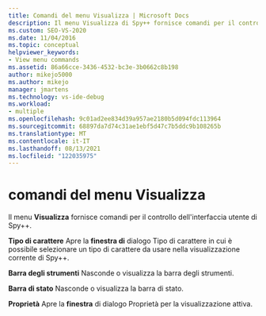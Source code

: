 ```yaml
---
title: Comandi del menu Visualizza | Microsoft Docs
description: Il menu Visualizza di Spy++ fornisce comandi per il controllo dell'interfaccia utente. Visualizzare un elenco dei comandi del menu Visualizza, con una breve descrizione di ognuno.
ms.custom: SEO-VS-2020
ms.date: 11/04/2016
ms.topic: conceptual
helpviewer_keywords:
- View menu commands
ms.assetid: 86a66cce-3436-4532-bc3e-3b0662c8b198
author: mikejo5000
ms.author: mikejo
manager: jmartens
ms.technology: vs-ide-debug
ms.workload:
- multiple
ms.openlocfilehash: 9c01ad2ee834d39a957ae2180b5d094fdc113964
ms.sourcegitcommit: 68897da7d74c31ae1ebf5d47c7b5ddc9b108265b
ms.translationtype: MT
ms.contentlocale: it-IT
ms.lasthandoff: 08/13/2021
ms.locfileid: "122035975"
---
```

# <a name="view-menu-commands"></a>comandi del menu Visualizza
Il menu **Visualizza** fornisce comandi per il controllo dell'interfaccia utente di Spy++.

 **Tipo di carattere** Apre la **finestra di** dialogo Tipo di carattere in cui è possibile selezionare un tipo di carattere da usare nella visualizzazione corrente di Spy++.

 **Barra degli strumenti** Nasconde o visualizza la barra degli strumenti.

 **Barra di stato** Nasconde o visualizza la barra di stato.

 **Proprietà** Apre la **finestra** di dialogo Proprietà per la visualizzazione attiva.